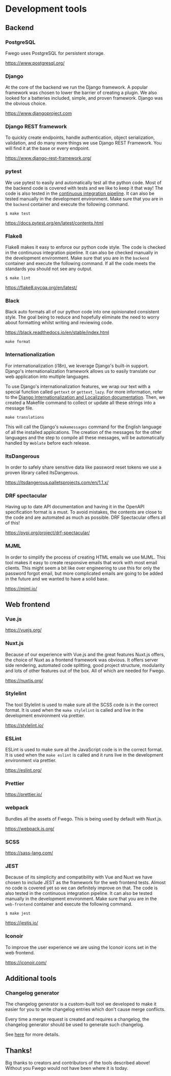 # Development tools

## Backend

### PostgreSQL

Fwego uses PostgreSQL for persistent storage.

https://www.postgresql.org/

### Django

At the core of the backend we run the Django framework. A popular framework was chosen
to lower the barrier of creating a plugin. We also looked for a batteries included,
simple, and proven framework. Django was the obvious choice.

https://www.djangoproject.com

### Django REST framework

To quickly create endpoints, handle authentication, object serialization, validation,
and do many more things we use Django REST Framework. You will find it at the base or
every endpoint.

https://www.django-rest-framework.org/

### pytest

We use pytest to easily and automatically test all the python code. Most of the backend
code is covered with tests and we like to keep it that way! The code is also tested
in the [continuous integration pipeline](./code-quality.md). It can also be tested
manually in the development environment. Make sure that you are in the `backend`
container and execute the following command.

```
$ make test
```

https://docs.pytest.org/en/latest/contents.html

### Flake8

Flake8 makes it easy to enforce our python code style. The code is checked in the
continuous integration pipeline. It can also be checked manually in the development
environment. Make sure that you are in the `backend` container and execute the
following command. If all the code meets the standards you should not see any output.

```
$ make lint
```

https://flake8.pycqa.org/en/latest/

### Black

Black auto formats all of our python code into one opinionated consistent style. The
goal being to reduce and hopefully eliminate the need to worry about formatting whilst
writing and reviewing code.

https://black.readthedocs.io/en/stable/index.html

```
make format
```

### Internationalization

For internationalization (i18n), we leverage Django's built-in support. Django's internationalization framework allows us to easily translate our web application into multiple languages.

To use Django's internationalization features, we wrap our text with a special function called `gettext` or `gettext_lazy`.
For more information, refer to the [Django Internationalization and Localization documentation](https://docs.djangoproject.com/en/3.2/topics/i18n/).
Then, we created a Makefile command to collect or update all these strings into a message file.

```
make translations
```

This will call the Django's `makemessages` command for the English language of all the installed applications. The creation of the messages for the other languages and the step to compile all these messages, will be automatically handled by `Weblate` before each release.


### ItsDangerous

In order to safely share sensitive data like password reset tokens we use a proven
library called ItsDangerous.

https://itsdangerous.palletsprojects.com/en/1.1.x/

### DRF spectacular

Having up to date API documentation and having it in the OpenAPI specification format
is a must. To avoid mistakes, the contents are close to the code and are automated as
much as possible. DRF Spectacular offers all of this!

https://pypi.org/project/drf-spectacular/

### MJML

In order to simplify the process of creating HTML emails we use MJML. This tool makes
it easy to create responsive emails that work with most email clients. This might seem
a bit like over engineering to use this for only the password forgot email, but more
complicated emails are going to be added in the future and we wanted to have a solid
base.

https://mjml.io/

## Web frontend

### Vue.js

https://vuejs.org/

### Nuxt.js

Because of our experience with Vue.js and the great features Nuxt.js offers, the choice
of Nuxt as a frontend framework was obvious. It offers server side rendering, automated
code splitting, good project structure, modularity and lots of other features out of
the box. All of which are needed for Fwego.

https://nuxtjs.org/

### Stylelint

The tool Stylelint is used to make sure all the SCSS code is in the correct format. It
is used when the `make stylelint` is called and live in the development environment via
prettier.

https://stylelint.io/

### ESLint

ESLint is used to make sure all the JavaScript code is in the correct format. It is
used when the `make eslint` is called and it runs live in the development environment
via prettier.

https://eslint.org/

### Prettier

https://prettier.io/

### webpack

Bundles all the assets of Fwego. This is being used by default with Nuxt.js.

https://webpack.js.org/

### SCSS

https://sass-lang.com/

### JEST

Because of its simplicity and compatibility with Vue and Nuxt we have chosen to include
JEST as the framework for the web frontend tests. Almost no code is covered yet so we
can definitely improve on that. The code is also tested in the continuous integration
pipeline. It can also be tested manually in the development environment. Make sure
that you are in the `web-frontend` container and execute the following command.

```
$ make jest
```

https://jestjs.io/

### Iconoir

To improve the user experience we are using the Iconoir icons set in the web
frontend.

https://iconoir.com/

## Additional tools

### Changelog generator

The changelog generator is a custom-built tool we developed to make it easier for you to
write changelog entries which don't cause merge conflicts.

Every time a merge request is created and requires a changelog, the changelog generator
should be used to generate such changelog.

See [here](https://github.com/digitranslab/fwego/-/blob/master/changelog/README.md) for more details.

## Thanks!

Big thanks to creators and contributors of the tools described above! Without you
Fwego would not have been where it is today.
